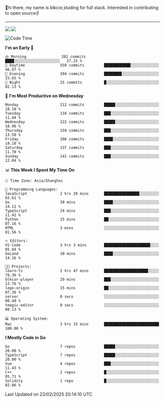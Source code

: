 👋hi there, my name is blkcor,studing for full stack.
Interested in contributing to open source✌️

<hr/>

![](https://github-readme-stats.vercel.app/api?username=blkcor)
<a href="https://github.com/blkcor/github-readme-stats">
    <img align="left" src="https://github-readme-stats.vercel.app/api/top-langs/?username=blkcor&hide=jupyter%20notebook,shaderlab,tex,c%23&langs_count=9" />
</a>


<!--START_SECTION:waka-->
![Code Time](http://img.shields.io/badge/Code%20Time-1%2C815%20hrs%208%20mins-blue)

**I'm an Early 🐤** 

```text
🌞 Morning                202 commits         ████░░░░░░░░░░░░░░░░░░░░░   17.25 % 
🌆 Daytime                550 commits         ████████████░░░░░░░░░░░░░   46.97 % 
🌃 Evening                394 commits         ████████░░░░░░░░░░░░░░░░░   33.65 % 
🌙 Night                  25 commits          █░░░░░░░░░░░░░░░░░░░░░░░░   02.13 % 
```
📅 **I'm Most Productive on Wednesday** 

```text
Monday                   212 commits         █████░░░░░░░░░░░░░░░░░░░░   18.10 % 
Tuesday                  134 commits         ███░░░░░░░░░░░░░░░░░░░░░░   11.44 % 
Wednesday                222 commits         █████░░░░░░░░░░░░░░░░░░░░   18.96 % 
Thursday                 159 commits         ███░░░░░░░░░░░░░░░░░░░░░░   13.58 % 
Friday                   166 commits         ████░░░░░░░░░░░░░░░░░░░░░   14.18 % 
Saturday                 137 commits         ███░░░░░░░░░░░░░░░░░░░░░░   11.70 % 
Sunday                   141 commits         ███░░░░░░░░░░░░░░░░░░░░░░   12.04 % 
```


📊 **This Week I Spent My Time On** 

```text
🕑︎ Time Zone: Asia/Shanghai

💬 Programming Languages: 
JavaScript               2 hrs 20 mins       ████████████████░░░░░░░░░   65.61 % 
Go                       30 mins             ████░░░░░░░░░░░░░░░░░░░░░   14.11 % 
TypeScript               24 mins             ███░░░░░░░░░░░░░░░░░░░░░░   11.41 % 
Python                   15 mins             ██░░░░░░░░░░░░░░░░░░░░░░░   07.16 % 
HTML                     3 mins              ░░░░░░░░░░░░░░░░░░░░░░░░░   01.56 % 

🔥 Editors: 
VS Code                  3 hrs 3 mins        █████████████████████░░░░   85.84 % 
GoLand                   30 mins             ████░░░░░░░░░░░░░░░░░░░░░   14.16 % 

🐱‍💻 Projects: 
learn-ts                 2 hrs 47 mins       ████████████████████░░░░░   78.36 % 
blkcor-player            29 mins             ███░░░░░░░░░░░░░░░░░░░░░░   13.76 % 
lego-origin              15 mins             ██░░░░░░░░░░░░░░░░░░░░░░░   07.36 % 
server                   0 secs              ░░░░░░░░░░░░░░░░░░░░░░░░░   00.40 % 
tmagic-editor            0 secs              ░░░░░░░░░░░░░░░░░░░░░░░░░   00.13 % 

💻 Operating System: 
Mac                      3 hrs 33 mins       █████████████████████████   100.00 % 
```

**I Mostly Code in Go** 

```text
Go                       7 repos             █████░░░░░░░░░░░░░░░░░░░░   20.00 % 
TypeScript               7 repos             █████░░░░░░░░░░░░░░░░░░░░   20.00 % 
Vue                      4 repos             ███░░░░░░░░░░░░░░░░░░░░░░   11.43 % 
C++                      2 repos             █░░░░░░░░░░░░░░░░░░░░░░░░   05.71 % 
Solidity                 1 repo              █░░░░░░░░░░░░░░░░░░░░░░░░   02.86 % 
```




 Last Updated on 23/02/2025 20:14:10 UTC
<!--END_SECTION:waka-->


